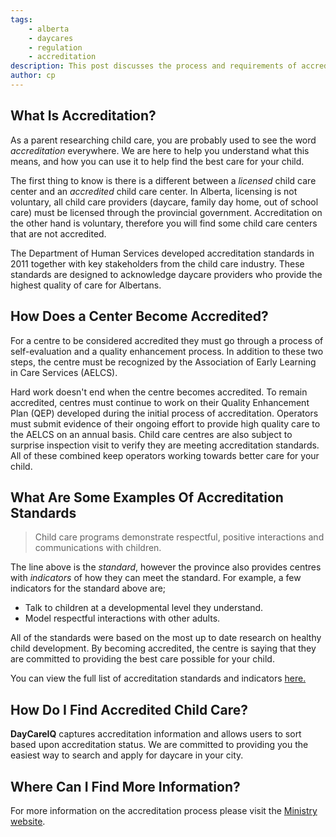 ```yaml
---
tags:
    - alberta
    - daycares
    - regulation
    - accreditation
description: This post discusses the process and requirements of accreditation for daycares in Alberta.
author: cp
---
```


## What Is Accreditation? ##

As a parent researching child care, you are probably used to see the word *accreditation* everywhere.  We are here to help you understand what this means, and how you can use it to help find the best care for your child.

The first thing to know is there is a different between a *licensed* child care center and an *accredited* child care center.  In Alberta, licensing is not voluntary, all child care providers (daycare, family day home, out of school care) must be licensed through the provincial government.  Accreditation on the other hand is voluntary, therefore you will find some child care centers that are not accredited.

The Department of Human Services developed accreditation standards in 2011 together with key stakeholders from the child care industry.  These standards are designed to acknowledge daycare providers who provide the highest quality of care for Albertans.

## How Does a Center Become Accredited? ##

For a centre to be considered accredited they must go through a process of self-evaluation and a quality enhancement process.  In addition to these two steps, the centre must be recognized by the Association of Early Learning in Care Services (AELCS).

Hard work doesn't end when the centre becomes accredited.  To remain accredited, centres must continue to work on their Quality Enhancement Plan (QEP) developed during the initial process of accreditation.  Operators must submit evidence of their ongoing effort to provide high quality care to the AELCS on an annual basis.  Child care centres are also subject to surprise inspection visit to verify they are meeting accreditation standards.  All of these combined keep operators working towards better care for your child.

## What Are Some Examples Of Accreditation Standards ##

>Child care programs demonstrate respectful, positive interactions and communications with children.

The line above is the *standard*, however the province also provides centres with *indicators* of how they can meet the standard.  For example, a few indicators for the standard above are;

*   Talk to children at a developmental level they understand.
*   Model respectful interactions with other adults.

All of the standards were based on the most up to date research on healthy child development.  By becoming accredited, the centre is saying that they are committed to providing the best care possible for your child.

You can view the full list of accreditation standards and indicators [here.](http://humanservices.alberta.ca/documents/accreditation-standards.pdf)

## How Do I Find Accredited Child Care? ##

**DayCareIQ** captures accreditation information and allows users to sort based upon accreditation status.  We are committed to providing you the easiest way to search and apply for daycare in your city.

## Where Can I Find More Information? ##

For more information on the accreditation process please visit the [Ministry website](http://humanservices.alberta.ca/family-community/child-care-accreditation.html). 


